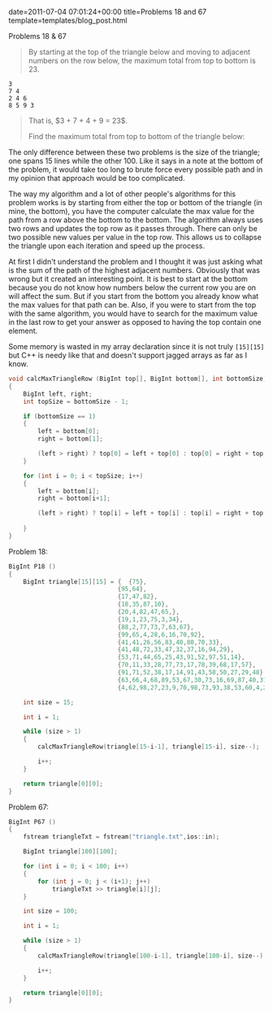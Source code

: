 date=2011-07-04 07:01:24+00:00
title=Problems 18 and 67
template=templates/blog_post.html

Problems 18 & 67



<blockquote>
By starting at the top of the triangle below and moving to adjacent numbers on the row below, the maximum total from top to bottom is 23.
</blockquote>

	3 
	7 4
	2 4 6
	8 5 9 3

<blockquote>
That is, $3 + 7 + 4 + 9 = 23$.

Find the maximum total from top to bottom of the triangle below:
</blockquote>

<!--more-->

The only difference between these two problems is the size of the triangle; one spans 15 lines while the other 100. Like it says in a note at the bottom of the problem, it would take too long to brute force every possible path and in my opinion that approach would be too complicated.

The way my algorithm and a lot of other people's algorithms for this problem works is by starting from either the top or bottom of the triangle (in mine, the bottom), you have the computer calculate the max value for the path from a row above the bottom to the bottom. The algorithm always uses two rows and updates the top row as it passes through. There can only be two possible new values per value in the top row. This allows us to collapse the triangle upon each iteration and speed up the process. 

At first I didn't understand the problem and I thought it was just asking what is the sum of the path of the highest adjacent numbers. Obviously that was wrong but it created an interesting point. It is best to start at the bottom because you do not know how numbers below the current row you are on will affect the sum. But if you start from the bottom you already know what the max values for that path can be. Also, if you were to start from the top with the same algorithm, you would have to search for the maximum value in the last row to get your answer as opposed to having the top contain one element.

Some memory is wasted in my array declaration since it is not truly `[15][15]` but C++ is needy like that and doesn't support jagged arrays as far as I know.

```cpp
void calcMaxTriangleRow (BigInt top[], BigInt bottom[], int bottomSize)
{
	BigInt left, right;
	int topSize = bottomSize - 1;

	if (bottomSize == 1)
	{
		left = bottom[0];
		right = bottom[1];

		(left > right) ? top[0] = left + top[0] : top[0] = right + top[0];
	}

	for (int i = 0; i < topSize; i++)
	{
		left = bottom[i];
		right = bottom[i+1];

		(left > right) ? top[i] = left + top[i] : top[i] = right + top[i];
			
	}
}
```

Problem 18:
```cpp
BigInt P18 ()
{
	BigInt triangle[15][15] = {  {75}, 
							  {95,64},
						      {17,47,82},
						      {18,35,87,10},
						      {20,4,82,47,65,},
						      {19,1,23,75,3,34},
					          {88,2,77,73,7,63,67},
					          {99,65,4,28,6,16,70,92},
					          {41,41,26,56,83,40,80,70,33},
				              {41,48,72,33,47,32,37,16,94,29},
				              {53,71,44,65,25,43,91,52,97,51,14},
						      {70,11,33,28,77,73,17,78,39,68,17,57},
							  {91,71,52,38,17,14,91,43,58,50,27,29,48},
							  {63,66,4,68,89,53,67,30,73,16,69,87,40,31},
							  {4,62,98,27,23,9,70,98,73,93,38,53,60,4,23} };

	int size = 15;

	int i = 1;

	while (size > 1)
	{
		calcMaxTriangleRow(triangle[15-i-1], triangle[15-i], size--);

		i++;
	}

	return triangle[0][0];
}
```

Problem 67:
```cpp
BigInt P67 ()
{
	fstream triangleTxt = fstream("triangle.txt",ios::in);

	BigInt triangle[100][100];

	for (int i = 0; i < 100; i++)
	{
		for (int j = 0; j < (i+1); j++)
			triangleTxt >> triangle[i][j];
	}

	int size = 100;

	int i = 1;

	while (size > 1)
	{
		calcMaxTriangleRow(triangle[100-i-1], triangle[100-i], size--);

		i++;
	}

	return triangle[0][0];
}
```
